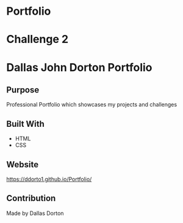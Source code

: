 # Portfolio
# Challenge 2
# Dallas John Dorton Portfolio

## Purpose
Professional Portfolio which showcases my projects and challenges

## Built With
* HTML
* CSS

## Website
https://ddorto1.github.io/Portfolio/

## Contribution
Made by Dallas Dorton

